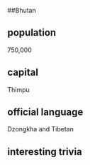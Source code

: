 ##Bhutan
## population
750,000


## capital
Thimpu

 
## official language
Dzongkha and Tibetan

## interesting trivia




